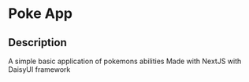 # Poke App

## Description
A simple basic application of pokemons abilities
Made with NextJS with DaisyUI framework